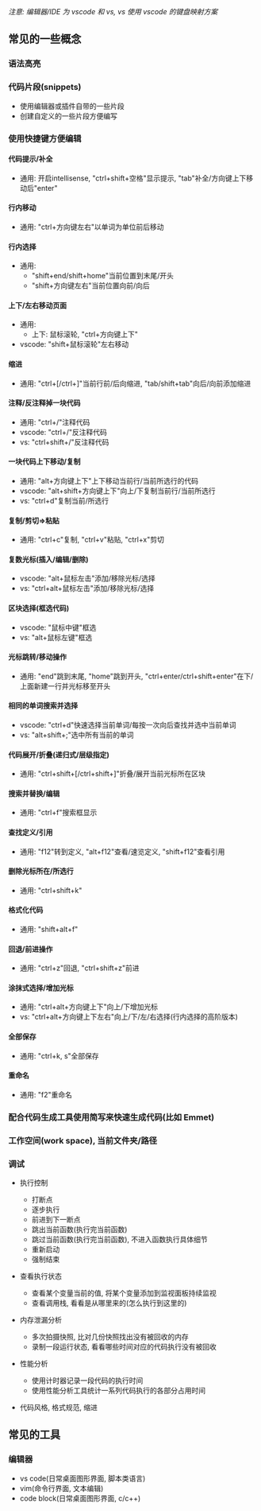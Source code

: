 _注意: 编辑器/IDE 为 vscode 和 vs, vs 使用 vscode 的键盘映射方案_

## 常见的一些概念

### 语法高亮

### 代码片段(snippets)

- 使用编辑器或插件自带的一些片段
- 创建自定义的一些片段方便编写

### 使用快捷键方便编辑

#### 代码提示/补全

- 通用: 开启intellisense, "ctrl+shift+空格"显示提示, "tab"补全/方向键上下移动后"enter"

#### 行内移动

- 通用: "ctrl+方向键左右"以单词为单位前后移动

#### 行内选择

- 通用:
  - "shift+end/shift+home"当前位置到末尾/开头
  - "shift+方向键左右"当前位置向前/向后

#### 上下/左右移动页面

- 通用:
  - 上下: 鼠标滚轮, "ctrl+方向键上下"
- vscode: "shift+鼠标滚轮"左右移动

#### 缩进

- 通用: "ctrl+[/ctrl+]"当前行前/后向缩进, "tab/shift+tab"向后/向前添加缩进

#### 注释/反注释掉一块代码

- 通用: "ctrl+/"注释代码
- vscode: "ctrl+/"反注释代码
- vs: "ctrl+shift+/"反注释代码

#### 一块代码上下移动/复制

- 通用: "alt+方向键上下"上下移动当前行/当前所选行的代码
- vscode: "alt+shift+方向键上下"向上/下复制当前行/当前所选行
- vs: "ctrl+d"复制当前/所选行

#### 复制/剪切=>粘贴

- 通用: "ctrl+c"复制, "ctrl+v"粘贴, "ctrl+x"剪切

#### 复数光标(插入/编辑/删除)

- vscode: "alt+鼠标左击"添加/移除光标/选择
- vs: "ctrl+alt+鼠标左击"添加/移除光标/选择

#### 区块选择(框选代码)

- vscode: "鼠标中键"框选
- vs: "alt+鼠标左键"框选

#### 光标跳转/移动操作

- 通用: "end"跳到末尾, "home"跳到开头, "ctrl+enter/ctrl+shift+enter"在下/上面新建一行并光标移至开头

#### 相同的单词搜索并选择

- vscode: "ctrl+d"快速选择当前单词/每按一次向后查找并选中当前单词
- vs: "alt+shift+;"选中所有当前的单词

#### 代码展开/折叠(递归式/层级指定)

- 通用: "ctrl+shift+[/ctrl+shift+]"折叠/展开当前光标所在区块

#### 搜索并替换/编辑

- 通用: "ctrl+f"搜索框显示

#### 查找定义/引用

- 通用: "f12"转到定义, "alt+f12"查看/速览定义, "shift+f12"查看引用

#### 删除光标所在/所选行

- 通用: "ctrl+shift+k"

#### 格式化代码

- 通用: "shift+alt+f"

#### 回退/前进操作

- 通用: "ctrl+z"回退, "ctrl+shift+z"前进

#### 涂抹式选择/增加光标

- 通用: "ctrl+alt+方向键上下"向上/下增加光标
- vs: "ctrl+alt+方向键上下左右"向上/下/左/右选择(行内选择的高阶版本)

#### 全部保存

- 通用: "ctrl+k, s"全部保存

#### 重命名

- 通用: "f2"重命名

### 配合代码生成工具使用简写来快速生成代码(比如 Emmet)

### 工作空间(work space), 当前文件夹/路径

### 调试

- 执行控制

  - 打断点
  - 逐步执行
  - 前进到下一断点
  - 跳出当前函数(执行完当前函数)
  - 跳过当前函数(执行完当前函数), 不进入函数执行具体细节
  - 重新启动
  - 强制结束

- 查看执行状态
  - 查看某个变量当前的值, 将某个变量添加到监视面板持续监视
  - 查看调用栈, 看看是从哪里来的(怎么执行到这里的)
- 内存泄漏分析
  - 多次拍摄快照, 比对几份快照找出没有被回收的内存
  - 录制一段运行状态, 看看哪些时间对应的代码执行没有被回收
- 性能分析
  - 使用计时器记录一段代码的执行时间
  - 使用性能分析工具统计一系列代码执行的各部分占用时间
- 代码风格, 格式规范, 缩进

## 常见的工具

### 编辑器

- vs code(日常桌面图形界面, 脚本类语言)
- vim(命令行界面, 文本编辑)
- code block(日常桌面图形界面, c/c++)
